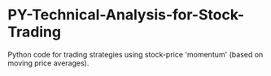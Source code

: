 # PY-Technical-Analysis-for-Stock-Trading
Python code for trading strategies using stock-price 'momentum' (based on moving price averages).
